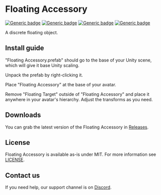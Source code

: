 # Floating Accessory
  
[![Generic badge](https://img.shields.io/badge/Unity-2019.4.31f1-informational.svg)](https://unity3d.com/unity/whats-new/2019.4.31)
[![Generic badge](https://img.shields.io/badge/SDK-AvatarSDK3-informational.svg)](https://vrchat.com/home/download)
[![Generic badge](https://img.shields.io/badge/License-MIT-informational.svg)](https://github.com/VRLabs/Floating-Accessory/blob/main/LICENSE)
[![Generic badge](https://img.shields.io/github/downloads/VRLabs/Floating-Accessory/total?label=Downloads)](https://github.com/VRLabs/Floating-Accessory/releases/latest)

A discrete floating object.

## Install guide
 
"Floating Accessory.prefab" should go to the base of your Unity scene, which will give it base Unity scaling.

Unpack the prefab by right-clicking it.

Place "Floating Accessory" at the base of your avatar.

Remove "Floating Target" outside of "Floating Accessory" and place it anywhere in your avatar's hierarchy. Adjust the transforms as you need.

## Downloads

You can grab the latest version of the Floating Accessory in [Releases](https://github.com/VRLabs/Floating-Accessory/releases/latest).

## License

Floating Accessory is available as-is under MIT. For more information see [LICENSE](https://github.com/VRLabs/Floating-Accessory/blob/main/LICENSE).

## Contact us

If you need help, our support channel is on [Discord](https://discord.vrlabs.dev).
